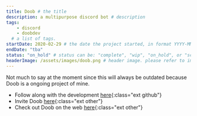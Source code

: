 ```yaml
---
title: Doob # the title
description: a multipurpose discord bot # description
tags:	
    - discord
    - doobdev
  # a list of tags.
startDate: 2020-02-29 # the date the project started, in format YYYY-MM-DD
endDate: "tba"
status: "on_hold" # status can be: "complete", "wip", "on_hold", or "scrapped"
headerImage: /assets/images/doob.png # header image. please refer to image relative to site root.
---
```


Not much to say at the moment since this will always be outdated because Doob is a ongoing project of mine.

- Follow along with the development [here](https://github.com/DoobDev/Doob){:class="ext github"}
- Invite Doob [here](https://doob.link/invite){:class="ext other"}
- Check out Doob on the web [here](https://doobbot.com){:class="ext other"}
